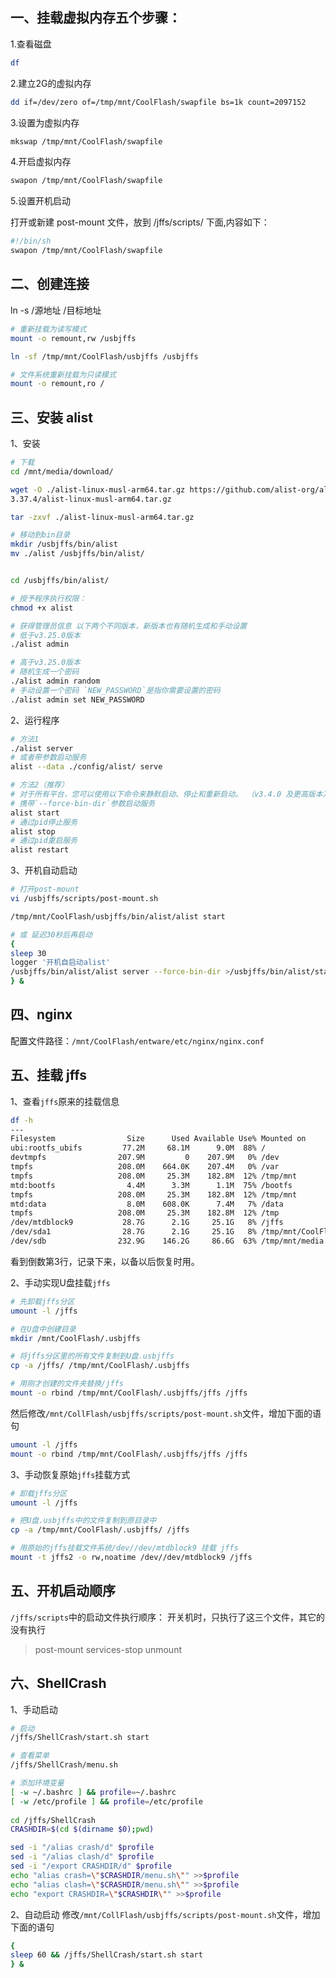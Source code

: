 ## 一、挂载虚拟内存五个步骤：

1.查看磁盘
``` bash
df
```

2.建立2G的虚拟内存
``` bash
dd if=/dev/zero of=/tmp/mnt/CoolFlash/swapfile bs=1k count=2097152
```

3.设置为虚拟内存
``` bash
mkswap /tmp/mnt/CoolFlash/swapfile
```

4.开启虚拟内存
``` bash
swapon /tmp/mnt/CoolFlash/swapfile
```

5.设置开机启动

打开或新建 post-mount 文件，放到  /jffs/scripts/  下面,内容如下：
``` bash
#!/bin/sh
swapon /tmp/mnt/CoolFlash/swapfile
```

## 二、创建连接

ln -s /源地址 /目标地址

``` bash
# 重新挂载为读写模式
mount -o remount,rw /usbjffs

ln -sf /tmp/mnt/CoolFlash/usbjffs /usbjffs

# 文件系统重新挂载为只读模式
mount -o remount,ro /
```

## 三、安装 alist

1、安装

``` bash
# 下载
cd /mnt/media/download/

wget -O ./alist-linux-musl-arm64.tar.gz https://github.com/alist-org/alist/releases/download/v
3.37.4/alist-linux-musl-arm64.tar.gz

tar -zxvf ./alist-linux-musl-arm64.tar.gz 

# 移动到bin目录
mkdir /usbjffs/bin/alist
mv ./alist /usbjffs/bin/alist/


cd /usbjffs/bin/alist/

# 授予程序执行权限：
chmod +x alist

# 获得管理员信息 以下两个不同版本，新版本也有随机生成和手动设置
# 低于v3.25.0版本
./alist admin

# 高于v3.25.0版本
# 随机生成一个密码
./alist admin random
# 手动设置一个密码 `NEW_PASSWORD`是指你需要设置的密码
./alist admin set NEW_PASSWORD
```

2、运行程序

``` bash
# 方法1
./alist server
# 或者带参数启动服务
alist --data ./config/alist/ serve

# 方法2（推荐）
# 对于所有平台，您可以使用以下命令来静默启动、停止和重新启动。 （v3.4.0 及更高版本）
# 携带`--force-bin-dir`参数启动服务
alist start
# 通过pid停止服务
alist stop
# 通过pid重启服务
alist restart
```

3、开机自动启动

``` bash
# 打开post-mount
vi /usbjffs/scripts/post-mount.sh

/tmp/mnt/CoolFlash/usbjffs/bin/alist/alist start

# 或 延迟30秒后再启动
{
sleep 30                                                                                        n-dir
logger '开机自启动alist'                                                                        n-dir
/usbjffs/bin/alist/alist server --force-bin-dir >/usbjffs/bin/alist/start.log 2>&1
} &

```

## 四、nginx
配置文件路径：`/mnt/CoolFlash/entware/etc/nginx/nginx.conf`


## 五、挂载 jffs
1、查看`jffs`原来的挂载信息
``` bash
df -h
---
Filesystem                Size      Used Available Use% Mounted on
ubi:rootfs_ubifs         77.2M     68.1M      9.0M  88% /
devtmpfs                207.9M         0    207.9M   0% /dev
tmpfs                   208.0M    664.0K    207.4M   0% /var
tmpfs                   208.0M     25.3M    182.8M  12% /tmp/mnt
mtd:bootfs                4.4M      3.3M      1.1M  75% /bootfs
tmpfs                   208.0M     25.3M    182.8M  12% /tmp/mnt
mtd:data                  8.0M    608.0K      7.4M   7% /data
tmpfs                   208.0M     25.3M    182.8M  12% /tmp
/dev/mtdblock9           28.7G      2.1G     25.1G   8% /jffs
/dev/sda1                28.7G      2.1G     25.1G   8% /tmp/mnt/CoolFlash
/dev/sdb                232.9G    146.2G     86.6G  63% /tmp/mnt/media
```
看到倒数第3行，记录下来，以备以后恢复时用。

2、手动实现U盘挂载`jffs`
``` bash
# 先卸载jffs分区
umount -l /jffs

# 在U盘中创建目录
mkdir /mnt/CoolFlash/.usbjffs

# 将jffs分区里的所有文件复制到U盘.usbjffs
cp -a /jffs/ /tmp/mnt/CoolFlash/.usbjffs

# 用刚才创建的文件夹替换/jffs
mount -o rbind /tmp/mnt/CoolFlash/.usbjffs/jffs /jffs
```

然后修改`/mnt/CollFlash/usbjffs/scripts/post-mount.sh`文件，增加下面的语句
``` bash
umount -l /jffs
mount -o rbind /tmp/mnt/CoolFlash/.usbjffs/jffs /jffs
```

3、手动恢复原始`jffs`挂载方式
``` bash
# 卸载jffs分区
umount -l /jffs

# 把U盘.usbjffs中的文件复制到原目录中
cp -a /tmp/mnt/CoolFlash/.usbjffs/ /jffs

# 用原始的jffs挂载文件系统/dev//dev/mtdblock9 挂载 jffs
mount -t jffs2 -o rw,noatime /dev//dev/mtdblock9 /jffs
```

## 五、开机启动顺序
`/jffs/scripts`中的启动文件执行顺序：
开关机时，只执行了这三个文件，其它的没有执行
> post-mount
> services-stop
> unmount

## 六、ShellCrash
1、手动启动
``` bash
# 启动
/jffs/ShellCrash/start.sh start

# 查看菜单
/jffs/ShellCrash/menu.sh

# 添加环境变量
[ -w ~/.bashrc ] && profile=~/.bashrc
[ -w /etc/profile ] && profile=/etc/profile
        
cd /jffs/ShellCrash
CRASHDIR=$(cd $(dirname $0);pwd)

sed -i "/alias crash/d" $profile
sed -i "/alias clash/d" $profile
sed -i "/export CRASHDIR/d" $profile
echo "alias crash=\"$CRASHDIR/menu.sh\"" >>$profile
echo "alias clash=\"$CRASHDIR/menu.sh\"" >>$profile
echo "export CRASHDIR=\"$CRASHDIR\"" >>$profile
```

2、自动启动
修改`/mnt/CollFlash/usbjffs/scripts/post-mount.sh`文件，增加下面的语句
``` bash
{
sleep 60 && /jffs/ShellCrash/start.sh start
} &
```